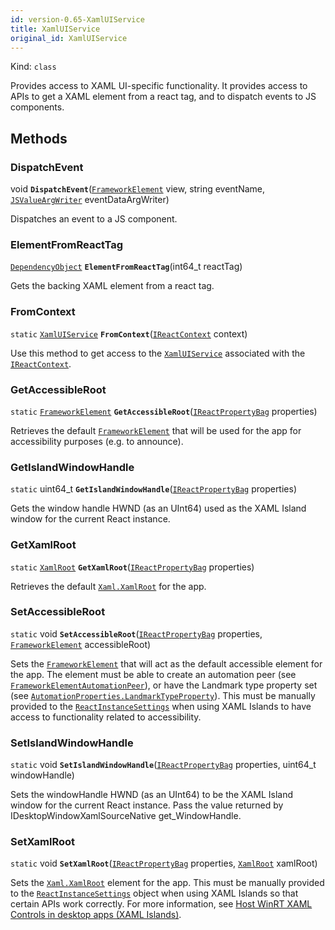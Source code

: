```yaml
---
id: version-0.65-XamlUIService
title: XamlUIService
original_id: XamlUIService
---
```


Kind: `class`



Provides access to XAML UI-specific functionality. It provides access to APIs to get a XAML element from a react tag, and to dispatch events to JS components.



## Methods
### DispatchEvent
void **`DispatchEvent`**([`FrameworkElement`](https://docs.microsoft.com/uwp/api/Windows.UI.Xaml.FrameworkElement) view, string eventName, [`JSValueArgWriter`](JSValueArgWriter) eventDataArgWriter)

Dispatches an event to a JS component.



### ElementFromReactTag
[`DependencyObject`](https://docs.microsoft.com/uwp/api/Windows.UI.Xaml.DependencyObject) **`ElementFromReactTag`**(int64_t reactTag)

Gets the backing XAML element from a react tag.



### FromContext
`static` [`XamlUIService`](XamlUIService) **`FromContext`**([`IReactContext`](IReactContext) context)

Use this method to get access to the [`XamlUIService`](XamlUIService) associated with the [`IReactContext`](IReactContext).



### GetAccessibleRoot
`static` [`FrameworkElement`](https://docs.microsoft.com/uwp/api/Windows.UI.Xaml.FrameworkElement) **`GetAccessibleRoot`**([`IReactPropertyBag`](IReactPropertyBag) properties)

Retrieves the default [`FrameworkElement`](https://docs.microsoft.com/uwp/api/Windows.UI.Xaml.FrameworkElement) that will be used for the app for accessibility purposes (e.g. to announce).



### GetIslandWindowHandle
`static` uint64_t **`GetIslandWindowHandle`**([`IReactPropertyBag`](IReactPropertyBag) properties)

Gets the window handle HWND (as an UInt64) used as the XAML Island window for the current React instance.



### GetXamlRoot
`static` [`XamlRoot`](https://docs.microsoft.com/uwp/api/Windows.UI.Xaml.XamlRoot) **`GetXamlRoot`**([`IReactPropertyBag`](IReactPropertyBag) properties)

Retrieves the default [`Xaml.XamlRoot`](https://docs.microsoft.com/uwp/api/Windows.UI.Xaml.XamlRoot) for the app.



### SetAccessibleRoot
`static` void **`SetAccessibleRoot`**([`IReactPropertyBag`](IReactPropertyBag) properties, [`FrameworkElement`](https://docs.microsoft.com/uwp/api/Windows.UI.Xaml.FrameworkElement) accessibleRoot)

Sets the [`FrameworkElement`](https://docs.microsoft.com/uwp/api/Windows.UI.Xaml.FrameworkElement) that will act as the default accessible element for the app. The element must be able to create an automation peer (see [`FrameworkElementAutomationPeer`](https://docs.microsoft.com/uwp/api/Windows.UI.Xaml.Automation.Peers.FrameworkElementAutomationPeer)), or have the Landmark type property set (see [`AutomationProperties.LandmarkTypeProperty`](https://docs.microsoft.com/uwp/api/Windows.UI.Xaml.Automation.AutomationProperties.LandmarkTypeProperty)).
This must be manually provided to the [`ReactInstanceSettings`](ReactInstanceSettings) when using XAML Islands to have access to functionality related to accessibility.



### SetIslandWindowHandle
`static` void **`SetIslandWindowHandle`**([`IReactPropertyBag`](IReactPropertyBag) properties, uint64_t windowHandle)

Sets the windowHandle HWND (as an UInt64) to be the XAML Island window for the current React instance.
Pass the value returned by IDesktopWindowXamlSourceNative get_WindowHandle.



### SetXamlRoot
`static` void **`SetXamlRoot`**([`IReactPropertyBag`](IReactPropertyBag) properties, [`XamlRoot`](https://docs.microsoft.com/uwp/api/Windows.UI.Xaml.XamlRoot) xamlRoot)

Sets the [`Xaml.XamlRoot`](https://docs.microsoft.com/uwp/api/Windows.UI.Xaml.XamlRoot) element for the app. This must be manually provided to the [`ReactInstanceSettings`](ReactInstanceSettings) object when using XAML Islands so that certain APIs work correctly.
For more information, see [Host WinRT XAML Controls in desktop apps (XAML Islands)](https://docs.microsoft.com/windows/apps/desktop/modernize/xaml-islands).




